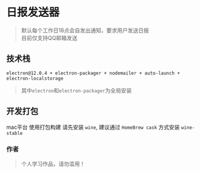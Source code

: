 # 日报发送器
> 默认每个工作日18点会自发出通知，要求用户发送日报<br>
> 目前仅支持QQ邮箱发送<br>

## 技术栈
`electron@12.0.4 + electron-packager + nodemailer + auto-launch + electron-localstorage`
> 其中`electron`和`electron-packager`为全局安装

## 开发打包
mac平台 使用打包构建 请先安装 `wine`, 建议通过 `HomeBrew cask` 方式安装 `wine-stable`

### 作者
> 个人学习作品，请勿滥用！